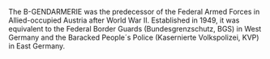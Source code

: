 The B-GENDARMERIE was the predecessor of the Federal Armed Forces in Allied-occupied Austria after World War II. Established in 1949, it was equivalent to the Federal Border Guards (Bundesgrenzschutz, BGS) in West Germany and the Baracked People´s Police (Kasernierte Volkspolizei, KVP) in East Germany.
